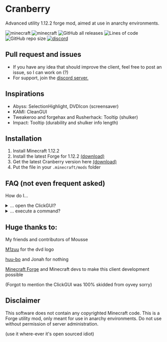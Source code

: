 # Cranberry

Advanced utility 1.12.2 forge mod, aimed at use in anarchy environments. 

![minecraft](https://img.shields.io/badge/Minecraft-1.12.2-green)
![minecraft](https://img.shields.io/badge/Keybind-none-red)
![GitHub all releases](https://img.shields.io/github/downloads/Snoworange420/Cranberry/total?color=seagreen)
![Lines of code](https://img.shields.io/tokei/lines/github/Snoworange420/Cranberry?color=darkred&label=Lines%20of%20code)
![GitHub repo size](https://img.shields.io/github/repo-size/Snoworange420/Cranberry)
[![discord](https://img.shields.io/badge/Discord-Invite-8080c0)](https://discord.gg/wX7cM2DXuy)

## Pull request and issues

- If you have any idea that should improve the client, feel free to post an issue, so I can work on (?)
- For support, join the [discord server.](https://discord.gg/wX7cM2DXuy)

## Inspirations

- Abyss: SelectionHighlight, DVDIcon (screensaver)
- KAMI: CleanGUI
- Tweakeroo and forgehax and Rusherhack: Tooltip (shulker)
- Impact: Tooltip (durability and shulker info length)

## Installation
1. Install Minecraft 1.12.2
2. Install the latest Forge for 1.12.2 [(download)](https://files.minecraftforge.net/net/minecraftforge/forge/index_1.12.2.html)
3. Get the latest Cranberry version here [(download)](https://github.com/Snoworange420/Cranberry/releases/download/v0.8.2/Cranberry-v0.8.2.jar)
4. Put the file in your `.minecraft/mods` folder

## FAQ (not even frequent asked)

How do I...

<details>
  <summary>... open the ClickGUI?</summary>

> The default key for ClickGUI is not bound. Go to "Game Menu" > "Controls" > "Keybinds" > "Cranberry / ClickGUI" and set your ClickGUI bind, and after configuring, press the key you've bound.

</details>

<details>
  <summary>... execute a command?</summary>

> Use the ingame chat with the prefix `^`.

</details>


## Huge thanks to:

My friends and contributors of Mousse

[M1zuu](https://github.com/m1zuu-dev) for the dvd logo

[huu-bo](https://github.com/huu-bo) and Jonah for nothing

[Minecraft Forge](https://github.com/MinecraftForge) and Minecraft devs to make this client development possible

(Forgot to mention the ClickGUI was 100% skidded from oyvey sorry)

## Disclaimer
This software does not contain any copyrighted Minecraft code. This is a Forge utility mod, only meant for use in anarchy environments. Do not use without permission of server administration.

(use it where-ever it's open sourced idiot)
